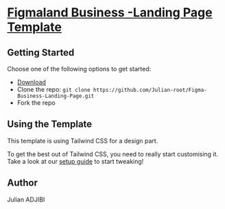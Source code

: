 # [Figmaland Business -Landing Page Template](https://www.figma.com/file/zajHCu6ebaOHdHphhegTe8/figmaland-business-landing-page-community.fig?node-id=109%3A7306/)



## Getting Started

Choose one of the following options to get started:
* [Download](https://github.com/Julian-root/Figma-Business-Landing-Page/tree/master)
* Clone the repo: `git clone https://github.com/Julian-root/Figma-Business-Landing-Page.git`
* Fork the repo

## Using the Template

This template is using Tailwind CSS for a design part.

To get the best out of Tailwind CSS, you need to really start customising it.
Take a look at our [setup guide](https://www.tailwindtoolbox.com/setup) to start tweaking!

## Author

Julian ADJIBI







